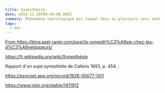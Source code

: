 ```yaml
---
title: Synesthésie
date: 2019-11-20T09:49:00.000Z
summary: Phénomène neurologique par lequel deux ou plusieurs sens sont associés.
tags:
  - mot
---
```

[From https://blog.axel-rayer.com/post/la-synesth%C3%A9sie-chez-les-d%C3%A9veloppeurs/](<From https://blog.axel-rayer.com/post/la-synesth%C3%A9sie-chez-les-d%C3%A9veloppeurs/>)

[https://fr.wikipedia.org/wiki/Synesthésie](https://fr.wikipedia.org/wiki/Synesthésie)

Rapport d'un sujet synesthète de Calkins 1893, p. 454. :

<https://psycnet.apa.org/record/1926-00077-001>

<https://www.jstor.org/stable/1411912>

